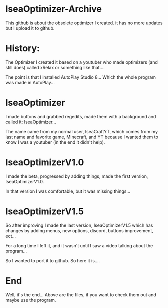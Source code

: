 # IseaOptimizer-Archive
This github is about the obsolete optimizer I created. it has no more updates but I upload it to github.




# History:
The Optimizer I created it based on a youtuber who made optimizers (and still does) called xRelax or something like that.... 

The point is that I installed AutoPlay Studio 8... Which the whole program was made in AutoPlay...

# IseaOptimizer

I made buttons and grabbed regedits, made them with a background and called it: IseaOptimizer... 

The name came from my normal user, IseaCraftYT, which comes from my last name and favorite game, Minecraft, and YT because I wanted them to know I was a youtuber (in the end it didn't help).

# IseaOptimizerV1.0

I made the beta, progressed by adding things, made the first version, IseaOptimizerV1.0.

In that version I was comfortable, but it was missing things...

# IseaOptimizerV1.5

So after improving I made the last version, IseaOptimizerV1.5 which has changes by adding menus, new options, discord, buttons improvement, ect...

For a long time I left it, and it wasn't until I saw a video talking about the program...

So I wanted to port it to github. So here it is....

# End

Well, it's the end... Above are the files, if you want to check them out and maybe use the program.
